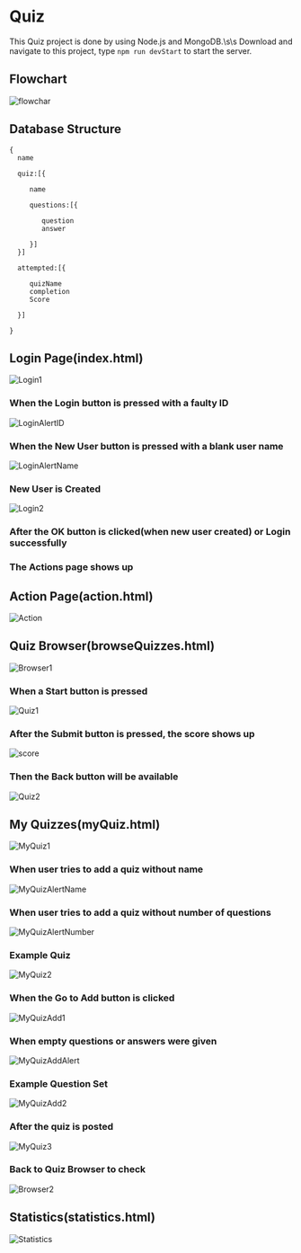 # Quiz
 This Quiz project is done by using Node.js and MongoDB.\s\s
 Download and navigate to this project, type `npm run devStart` to start the server.
 
 ## Flowchart
 ![flowchar](QuizPics/frontend-flowchart.png)
 
 ## Database Structure
 ```
 {
   name

   quiz:[{

      name

      questions:[{

         question
         answer

      }]
   }]

   attempted:[{

      quizName
      completion
      Score

   }]

}
 ```
 
 ## Login Page(index.html)
 ![Login1](QuizPics/Login1.png)
 
 ### When the Login button is pressed with a faulty ID
 ![LoginAlertID](QuizPics/LoginAlertID.png)
 
 ### When the New User button is pressed with a blank user name
 ![LoginAlertName](QuizPics/LoginAlertUserName.png)
 
 ### New User is Created
 ![Login2](QuizPics/Login2.png)
 
 ### After the OK button is clicked(when new user created) or Login successfully
 ### The Actions page shows up
 
 ## Action Page(action.html)
 ![Action](QuizPics/Actions.png)
 
 ## Quiz Browser(browseQuizzes.html)
 ![Browser1](QuizPics/QuizBrowser1.png)
 
 ### When a Start button is pressed
 ![Quiz1](QuizPics/Quiz1.png)
 
 ### After the Submit button is pressed, the score shows up
 ![score](QuizPics/ScoreAlert.png)
 
 ### Then the Back button will be available
 ![Quiz2](QuizPics/Quiz2.png)
 
 ## My Quizzes(myQuiz.html)
 ![MyQuiz1](QuizPics/MyQuiz1.png)
 
 ### When user tries to add a quiz without name
 ![MyQuizAlertName](QuizPics/MyQuizAlertQuizName.png)
 
 ### When user tries to add a quiz without number of questions
 ![MyQuizAlertNumber](QuizPics/MyQuizAlertQuizNumber.png)
 
 ### Example Quiz
 ![MyQuiz2](QuizPics/MyQuiz2.png)
 
 ### When the Go to Add button is clicked
 ![MyQuizAdd1](QuizPics/MyQuizAdd1.png)
 
 ### When empty questions or answers were given
 ![MyQuizAddAlert](QuizPics/MyQuizAddAlert.png)
 
 ### Example Question Set
 ![MyQuizAdd2](QuizPics/MyQuizAdd2.png)
 
 ### After the quiz is posted
 ![MyQuiz3](QuizPics/MyQuiz3.png)
 
 ### Back to Quiz Browser to check
 ![Browser2](QuizPics/QuizBrowser2.png)
 
 ## Statistics(statistics.html)
 ![Statistics](QuizPics/Statistics.png)


 



 




 
 

 

 
 

 

 


